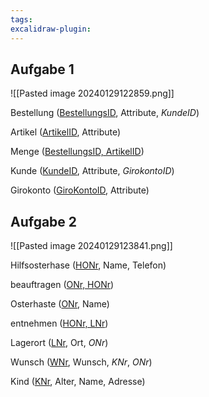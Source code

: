```yaml
---
tags: 
excalidraw-plugin:
---
```

## Aufgabe 1
![[Pasted image 20240129122859.png]]

Bestellung (<u>BestellungsID</u>, Attribute, *KundeID*)

Artikel (<u>ArtikelID</u>, Attribute)

Menge (<u>BestellungsID, ArtikelID</u>)

Kunde (<u>KundeID</u>, Attribute, *GirokontoID*)

Girokonto (<u>GiroKontoID</u>, Attribute)

## Aufgabe 2
![[Pasted image 20240129123841.png]]

Hilfsosterhase (<u>HONr</u>, Name, Telefon)

beauftragen (<u>ONr, HONr</u>)

Osterhaste (<u>ONr</u>, Name)

entnehmen (<u>HONr, LNr</u>)

Lagerort (<u>LNr</u>, Ort, *ONr*)

Wunsch (<u>WNr</u>, Wunsch, *KNr*, *ONr*)

Kind (<u>KNr</u>, Alter, Name, Adresse)
